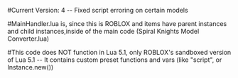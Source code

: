 #Current Version: 4 -- Fixed script erroring on certain models

#MainHandler.lua is, since this is ROBLOX and items have parent instances and child instances,inside of the main code (Spiral Knights Model Converter.lua)

#This code does NOT function in Lua 5.1, only ROBLOX's sandboxed version of Lua 5.1 -- It contains custom preset functions and vars (like "script", or Instance.new())

